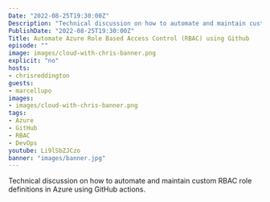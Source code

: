 ```yaml
---
Date: "2022-08-25T19:30:00Z"
Description: "Technical discussion on how to automate and maintain custom RBAC role definitions in Azure using GitHub actions."
PublishDate: "2022-08-25T19:30:00Z"
Title: Automate Azure Role Based Access Control (RBAC) using Github
episode: ""
image: images/cloud-with-chris-banner.png
explicit: "no"
hosts:
- chrisreddington
guests:
- marcellupo
images:
- images/cloud-with-chris-banner.png
tags:
- Azure
- GitHub
- RBAC
- DevOps
youtube: Li9lSbZJCzo
banner: "images/banner.jpg"
---
```

Technical discussion on how to automate and maintain custom RBAC role definitions in Azure using GitHub actions.
